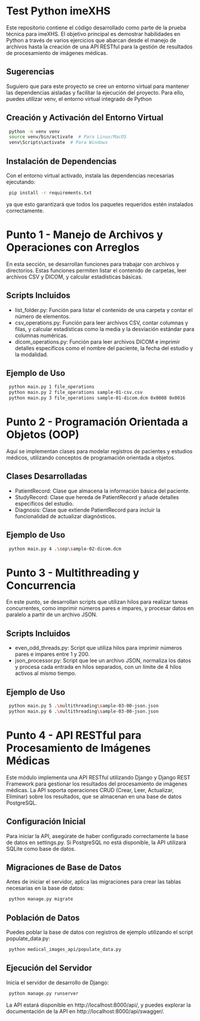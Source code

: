 # Test Python imeXHS

Este repositorio contiene el código desarrollado como parte de la prueba técnica para imeXHS. El objetivo principal es demostrar habilidades en Python a través de varios ejercicios que abarcan desde el manejo de archivos hasta la creación de una API RESTful para la gestión de resultados de procesamiento de imágenes médicas.

## Sugerencias

Suguiero que para este proyecto se cree un entorno virtual para mantener las dependencias aisladas y facilitar la ejecución del proyecto. Para ello, puedes utilizar venv, el entorno virtual integrado de Python

## Creación y Activación del Entorno Virtual

   ```bash
    python -m venv venv
    source venv/bin/activate  # Para Linux/MacOS
    venv\Scripts\activate  # Para Windows

   ```

## Instalación de Dependencias

Con el entorno virtual activado, instala las dependencias necesarias ejecutando:

   ```bash
    pip install -r requirements.txt

   ```
ya que esto garantizará que todos los paquetes requeridos estén instalados correctamente.

# Punto 1 - Manejo de Archivos y Operaciones con Arreglos

En esta sección, se desarrollan funciones para trabajar con archivos y directorios. Estas funciones permiten listar el contenido de carpetas, leer archivos CSV y DICOM, y calcular estadísticas básicas.

## Scripts Incluidos

- list_folder.py: Función para listar el contenido de una carpeta y contar el número de elementos.
- csv_operations.py: Función para leer archivos CSV, contar columnas y filas, y calcular estadísticas como la media y la desviación estándar para columnas numéricas.
- dicom_operations.py: Función para leer archivos DICOM e imprimir detalles específicos como el nombre del paciente, la fecha del estudio y la modalidad.

## Ejemplo de Uso

   ```bash
    python main.py 1 file_operations 
    python main.py 2 file_operations sample-01-csv.csv  
    python main.py 3 file_operations sample-01-dicom.dcm 0x0008 0x0016 

   ```
 
# Punto 2 - Programación Orientada a Objetos (OOP)

Aquí se implementan clases para modelar registros de pacientes y estudios médicos, utilizando conceptos de programación orientada a objetos.

## Clases Desarrolladas

- PatientRecord: Clase que almacena la información básica del paciente.
- StudyRecord: Clase que hereda de PatientRecord y añade detalles específicos del estudio.
- Diagnosis: Clase que extiende PatientRecord para incluir la funcionalidad de actualizar diagnósticos.

## Ejemplo de Uso

   ```bash
    python main.py 4 .\oop\sample-02-dicom.dcm

   ```

# Punto 3 - Multithreading y Concurrencia

En este punto, se desarrollan scripts que utilizan hilos para realizar tareas concurrentes, como imprimir números pares e impares, y procesar datos en paralelo a partir de un archivo JSON.

## Scripts Incluidos
- even_odd_threads.py: Script que utiliza hilos para imprimir números pares e impares entre 1 y 200.
- json_processor.py: Script que lee un archivo JSON, normaliza los datos y procesa cada entrada en hilos separados, con un límite de 4 hilos activos al mismo tiempo.

## Ejemplo de Uso

   ```bash
    python main.py 5 .\multithreading\sample-03-00-json.json   
    python main.py 6 .\multithreading\sample-03-00-json.json

   ```

# Punto 4 - API RESTful para Procesamiento de Imágenes Médicas

Este módulo implementa una API RESTful utilizando Django y Django REST Framework para gestionar los resultados del procesamiento de imágenes médicas. La API soporta operaciones CRUD (Crear, Leer, Actualizar, Eliminar) sobre los resultados, que se almacenan en una base de datos PostgreSQL.

## Configuración Inicial

Para iniciar la API, asegúrate de haber configurado correctamente la base de datos en settings.py. Si PostgreSQL no está disponible, la API utilizará SQLite como base de datos.

## Migraciones de Base de Datos

Antes de iniciar el servidor, aplica las migraciones para crear las tablas necesarias en la base de datos:

   ```bash
    python manage.py migrate
   ```

## Población de Datos

Puedes poblar la base de datos con registros de ejemplo utilizando el script populate_data.py:

   ```bash
    python medical_images_api/populate_data.py
   ```

## Ejecución del Servidor

Inicia el servidor de desarrollo de Django:

   ```bash
    python manage.py runserver
   ```

   La API estará disponible en http://localhost:8000/api/, y puedes explorar la documentación de la API en http://localhost:8000/api/swagger/.